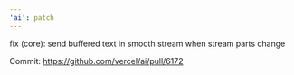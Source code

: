 ```yaml
---
'ai': patch
---
```


fix (core): send buffered text in smooth stream when stream parts change

Commit: https://github.com/vercel/ai/pull/6172
